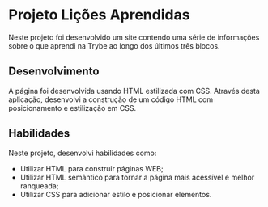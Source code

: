 # Projeto Lições Aprendidas

Neste projeto foi desenvolvido um site contendo uma série de informações sobre o que aprendi na Trybe ao longo dos últimos três blocos. 

## Desenvolvimento

A página foi desenvolvida usando HTML estilizada com CSS.
Através desta aplicação, desenvolvi a construção de um código HTML com posicionamento e estilização em CSS.

## Habilidades

Neste projeto, desenvolvi habilidades como:

- Utilizar HTML para construir páginas WEB;
- Utilizar HTML semântico para tornar a página mais acessível e melhor ranqueada;
- Utilizar CSS para adicionar estilo e posicionar elementos.
